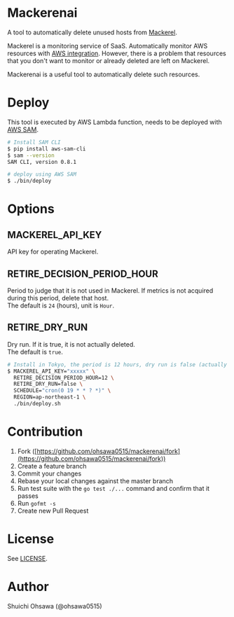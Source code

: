 Mackerenai
====

A tool to automatically delete unused hosts from [Mackerel](https://mackerel.io/).

Mackerel is a monitoring service of SaaS.
Automatically monitor AWS resources with [AWS integration](https://mackerel.io/ja/docs/entry/integrations/aws). 
However, there is a problem that resources that you don't want to monitor or already deleted are left on Mackerel.

Mackerenai is a useful tool to automatically delete such resources.

# Deploy

This tool is executed by AWS Lambda function, needs to be deployed with [AWS SAM](https://docs.aws.amazon.com/lambda/latest/dg/serverless_app.html).

```bash
# Install SAM CLI
$ pip install aws-sam-cli
$ sam --version
SAM CLI, version 0.8.1

# deploy using AWS SAM
$ ./bin/deploy
```

# Options

## MACKEREL_API_KEY

API key for operating Mackerel.

## RETIRE_DECISION_PERIOD_HOUR

Period to judge that it is not used in Mackerel. If metrics is not acquired during this period, delete that host.  
The default is `24` (hours), unit is `Hour`.

## RETIRE_DRY_RUN

Dry run. If it is true, it is not actually deleted.  
The default is `true`.

```bash
# Install in Tokyo, the period is 12 hours, dry run is false (actually delete), delete every day at 7:00pm UTC.
$ MACKEREL_API_KEY="xxxxx" \
  RETIRE_DECISION_PERIOD_HOUR=12 \
  RETIRE_DRY_RUN=false \
  SCHEDULE="cron(0 19 * * ? *)" \
  REGION=ap-northeast-1 \
  ./bin/deploy.sh
```

# Contribution

1. Fork ([https://github.com/ohsawa0515/mackerenai/fork](https://github.com/ohsawa0515/mackerenai/fork))
2. Create a feature branch
3. Commit your changes
4. Rebase your local changes against the master branch
5. Run test suite with the `go test ./...` command and confirm that it passes
6. Run `gofmt -s`
7. Create new Pull Request

# License

See [LICENSE](https://github.com/ohsawa0515/mackerenai/blob/master/LICENSE).

# Author

Shuichi Ohsawa (@ohsawa0515)


